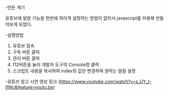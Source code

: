 -만든 계기

  유튜브에 알람 기능을 한번에 여러개 설정하는 방법이 없어서 javascript를 이용해 만들어보게 되었다. 




-실행방법
  1. 유튜브 접속
  2. 구독 버튼 클릭
  3. 관리 버튼 클릭
  4. f12버튼을 눌러 개발자 도구의 Console창 클릭
  5. 스크립트 내용을 복사하여 index의 값만 변경하여 원하는 알람 설정


-유튜브 참고 시연 영상 링크 
  (https://www.youtube.com/watch?v=s_UY_t-lfWc&feature=youtu.be)
